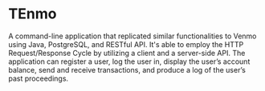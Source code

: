 # TEnmo

A command-line application that replicated similar functionalities to Venmo using Java, PostgreSQL, and RESTful API. It's able to employ the HTTP Request/Response Cycle by utilizing a client and a server-side API. The application can register a user, log the user in, display the user’s account balance, send and receive transactions, and produce a log of the user’s past proceedings.

